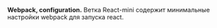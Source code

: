 **Webpack, configuration.**
Ветка React-mini содержит минимальные настройки webpack
для запуска react.
